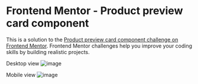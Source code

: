 # Frontend Mentor - Product preview card component

This is a solution to the [Product preview card component challenge on Frontend Mentor](https://www.frontendmentor.io/challenges/product-preview-card-component-GO7UmttRfa). Frontend Mentor challenges help you improve your coding skills by building realistic projects.

Desktop view
![image](https://github.com/GraceFElg/-product-preview-card-component-main/assets/127416303/4f56b758-2095-4b49-bb9f-fa4c413ce10c)

Mobile view
![image](https://github.com/GraceFElg/-product-preview-card-component-main/assets/127416303/5fd61015-56fa-4336-9be3-8a63e58cd790)
